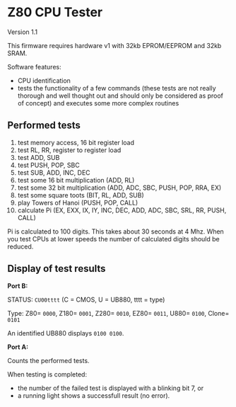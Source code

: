 # Z80 CPU Tester

Version 1.1

This firmware requires hardware v1 with 32kb EPROM/EEPROM and 32kb SRAM.

Software features:
- CPU identification
- tests the functionality of a few commands (these tests are not really thorough and well thought out and should only be considered as proof of concept) and executes some more complex routines

## Performed tests

1. test memory access, 16 bit register load
2. test RL, RR, register to register load
3. test ADD, SUB
4. test PUSH, POP, SBC
5. test SUB, ADD, INC, DEC
6. test some 16 bit multiplication (ADD, RL)
7. test some 32 bit multiplication (ADD, ADC, SBC, PUSH, POP, RRA, EX)
8. test some square toots (BIT, RL, ADD, SUB)
9. play Towers of Hanoi (PUSH, POP, CALL)
10. calculate Pi (EX, EXX, IX, IY, INC, DEC, ADD, ADC, SBC, SRL, RR, PUSH, CALL)

Pi is calculated to 100 digits. This takes about 30 seconds at 4 Mhz.
When you test CPUs at lower speeds the number of calculated digits
should be reduced.

## Display of test results

**Port B:**

STATUS: `CU00tttt` (C = CMOS, U = UB880, tttt = type)

Type: Z80= `0000`, Z180= `0001`, Z280= `0010`, EZ80= `0011`, U880= `0100`, Clone= `0101`

An identified UB880 displays `0100 0100`.

**Port A:**

Counts the performed tests.

When testing is completed:
- the number of the failed test is displayed with a blinking bit 7, or 
- a running light shows a successfull result (no error).
